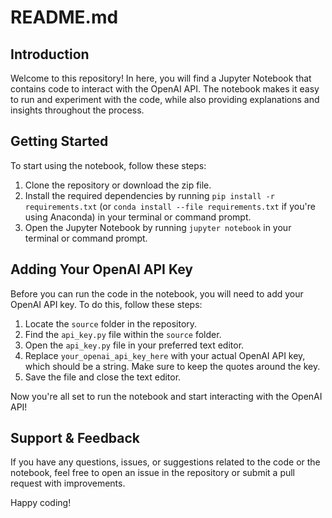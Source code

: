 # README.md

## Introduction

Welcome to this repository! In here, you will find a Jupyter Notebook that contains code to interact with the OpenAI API. The notebook makes it easy to run and experiment with the code, while also providing explanations and insights throughout the process.

## Getting Started

To start using the notebook, follow these steps:

1. Clone the repository or download the zip file.
2. Install the required dependencies by running `pip install -r requirements.txt` (or `conda install --file requirements.txt` if you're using Anaconda) in your terminal or command prompt.
3. Open the Jupyter Notebook by running `jupyter notebook` in your terminal or command prompt.

## Adding Your OpenAI API Key

Before you can run the code in the notebook, you will need to add your OpenAI API key. To do this, follow these steps:

1. Locate the `source` folder in the repository.
2. Find the `api_key.py` file within the `source` folder.
3. Open the `api_key.py` file in your preferred text editor.
4. Replace `your_openai_api_key_here` with your actual OpenAI API key, which should be a string. Make sure to keep the quotes around the key.
5. Save the file and close the text editor.

Now you're all set to run the notebook and start interacting with the OpenAI API!

## Support & Feedback

If you have any questions, issues, or suggestions related to the code or the notebook, feel free to open an issue in the repository or submit a pull request with improvements.

Happy coding!
